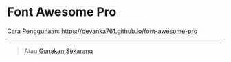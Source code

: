 # Font Awesome Pro
Cara Penggunaan: https://devanka761.github.io/font-awesome-pro
<hr>

>Atau [Gunakan Sekarang](https://devanka761.github.io/font-awesome-pro/)
